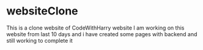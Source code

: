 # websiteClone
This is a clone website of CodeWithHarry website
I am working on this website from last 10 days and i have created some pages with backend and still working to complete it
